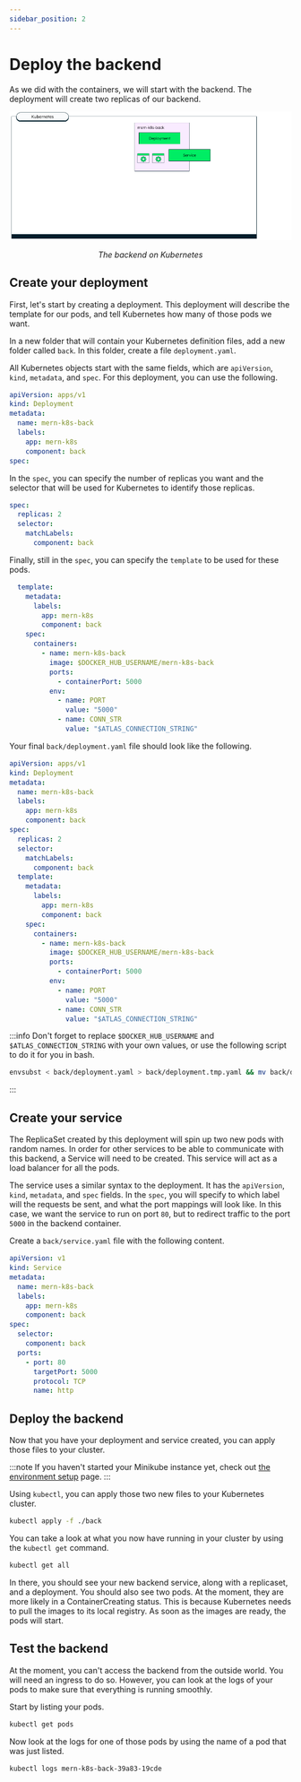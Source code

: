 ```yaml
---
sidebar_position: 2
---
```

# Deploy the backend

As we did with the containers, we will start with the backend. The deployment will create two replicas of our backend.

![Backend deployment](/img/kubernetes/back.png#center)
_<div align="center">The backend on Kubernetes</div>_

## Create your deployment
First, let's start by creating a deployment. This deployment will describe the template for our pods, and tell Kubernetes how many of those pods we want.

In a new folder that will contain your Kubernetes definition files, add a new folder called `back`. In this folder, create a file `deployment.yaml`.

All Kubernetes objects start with the same fields, which are `apiVersion`, `kind`, `metadata`, and `spec`. For this deployment, you can use the following.

```yaml
apiVersion: apps/v1
kind: Deployment
metadata:
  name: mern-k8s-back
  labels:
    app: mern-k8s
    component: back
spec:
```

In the `spec`, you can specify the number of replicas you want and the selector that will be used for Kubernetes to identify those replicas.

```yaml
spec:
  replicas: 2
  selector: 
    matchLabels:
      component: back
```

Finally, still in the `spec`, you can specify the `template` to be used for these pods. 

```yaml
  template:
    metadata: 
      labels:
        app: mern-k8s
        component: back
    spec:
      containers:
        - name: mern-k8s-back
          image: $DOCKER_HUB_USERNAME/mern-k8s-back
          ports: 
            - containerPort: 5000
          env: 
            - name: PORT
              value: "5000"
            - name: CONN_STR
              value: "$ATLAS_CONNECTION_STRING"
```

Your final `back/deployment.yaml` file should look like the following.

```yaml
apiVersion: apps/v1
kind: Deployment
metadata:
  name: mern-k8s-back
  labels:
    app: mern-k8s
    component: back
spec:
  replicas: 2
  selector: 
    matchLabels:
      component: back
  template:
    metadata: 
      labels:
        app: mern-k8s
        component: back
    spec:
      containers:
        - name: mern-k8s-back
          image: $DOCKER_HUB_USERNAME/mern-k8s-back
          ports: 
            - containerPort: 5000
          env: 
            - name: PORT
              value: "5000"
            - name: CONN_STR
              value: "$ATLAS_CONNECTION_STRING"
```

:::info
Don't forget to replace `$DOCKER_HUB_USERNAME` and `$ATLAS_CONNECTION_STRING` with your own values, or use the following script to do it for you in bash.

```bash
envsubst < back/deployment.yaml > back/deployment.tmp.yaml && mv back/deployment.tmp.yaml back/deployment.yaml
```
:::

## Create your service

The ReplicaSet created by this deployment will spin up two new pods with random names. In order for other services to be able to communicate with this backend, a Service will need to be created. This service will act as a load balancer for all the pods.

The service uses a similar syntax to the deployment. It has the `apiVersion`, `kind`, `metadata`, and `spec` fields. In the `spec`, you will specify to which label will the requests be sent, and what the port mappings will look like. In this case, we want the service to run on port `80`, but to redirect traffic to the port `5000` in the backend container.

Create a `back/service.yaml` file with the following content.

```yaml
apiVersion: v1
kind: Service
metadata:
  name: mern-k8s-back
  labels:
    app: mern-k8s
    component: back
spec:
  selector:
    component: back
  ports:
    - port: 80
      targetPort: 5000
      protocol: TCP
      name: http
```

## Deploy the backend

Now that you have your deployment and service created, you can apply those files to your cluster. 

:::note
If you haven't started your Minikube instance yet, check out [the environment setup](/docs/environment-setup/minikube) page.
:::

Using `kubectl`, you can apply those two new files to your Kubernetes cluster.

```bash
kubectl apply -f ./back
```

You can take a look at what you now have running in your cluster by using the `kubectl get` command.

```bash
kubectl get all
```

In there, you should see your new backend service, along with a replicaset, and a deployment. You should also see two pods. At the moment, they are more likely in a ContainerCreating status. This is because Kubernetes needs to pull the images to its local registry. As soon as the images are ready, the pods will start.

## Test the backend

At the moment, you can't access the backend from the outside world. You will need an ingress to do so. However, you can look at the logs of your pods to make sure that everything is running smoothly.

Start by listing your pods.

```bash
kubectl get pods
```

Now look at the logs for one of those pods by using the name of a pod that was just listed.

```bash
kubectl logs mern-k8s-back-39a83-19cde
```
